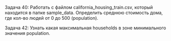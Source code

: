 Задача 40: Работать с файлом california_housing_train.csv, который находится в папке sample_data. 
Определить среднюю стоимость дома, где кол-во людей от 0 до 500 (population).


Задача 42: Узнать какая максимальная households в зоне минимального значения population.
